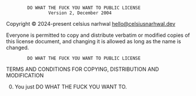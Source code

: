             DO WHAT THE FUCK YOU WANT TO PUBLIC LICENSE
                    Version 2, December 2004

 Copyright © 2024-present celsius narhwal <hello@celsiusnarhwal.dev>

 Everyone is permitted to copy and distribute verbatim or modified
 copies of this license document, and changing it is allowed as long
 as the name is changed.

            DO WHAT THE FUCK YOU WANT TO PUBLIC LICENSE
   TERMS AND CONDITIONS FOR COPYING, DISTRIBUTION AND MODIFICATION

  0. You just DO WHAT THE FUCK YOU WANT TO.
